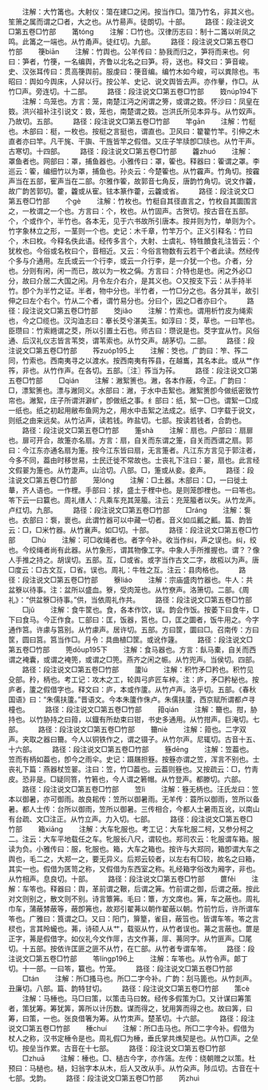 <!-- { "loadSidebar": true } -->
　　注解：大竹筩也。大射仪：簜在建□之闲。按当作□。簜乃竹名，非其义也。笙箫之属而谓之□者，大之也。从竹昜声。徒朗切。十部。
　　路径：段注说文□第五卷□竹部
　　筩tónɡ
　　注解：□竹也。汉律历志曰：制十二筩以听凤之鸣。此筩之一端也。从竹甬声。徒红切。九部。
　　路径：段注说文□第五卷□竹部
　　箯biān
　　注解：竹舆也。公羊传曰：胁我而归之，笋将而来也。何曰：笋者，竹箯，一名编舆，齐鲁以北名之曰笋。将，送也。释文曰：笋音峻。史、汉张耳传曰：贯高箯舆前。服虔曰：箯音编。编竹木如今峻，可以粪除也。韦昭曰：舆如今舆床，人舁以行。按公羊、史记、说文舆皆去声。亦作轝，作□。从竹□声。旁连切。十二部。
　　路径：段注说文□第五卷□竹部
　　笯núp194下
　　注解：鸟笼也。方言：笼，南楚江沔之闲谓之篣，或谓之笯。怀沙曰：凤皇在笯。洪兴祖补注引说文：笯，笼也，南楚谓之笯。岂洪氏所见本异与。从竹奴声。乃故切。五部。
　　路径：段注说文□第五卷□竹部
　　竿ɡān
　　注解：竹梃也。木部曰：梃，一枚也。按梃之言挺也，谓直也。卫风曰：籊籊竹竿。引伸之木直者亦曰竿。凡干旄、干旟、干旌皆竿之假借。又庄子竿牍卽□牍也。从竹干声。古寒切。十四部。
　　路径：段注说文□第五卷□竹部
　　籱zhuó
　　注解：罩鱼者也。网部曰：罩，捕鱼器也。小雅传曰：罩，篧也。释器曰：篧谓之罩。李巡云：篧，编细竹以为罩，捕鱼也。孙炎云：今楚篧也。从竹靃声。竹角切。按靃声当在五部，寉声当在二部。尔雅作篧，故郭音七角反，唐韵竹角切。说文作籱，故广韵苦郭切。籗，籱或从寉。铉本篆作藿，云籱或省。
　　路径：段注说文□第五卷□竹部
　　个ɡè
　　注解：竹枚也。竹梃自其径直言之，竹枚自其圜围言之，一枚谓之一个也。方言曰：个，枚也。从竹固声。古贺切。按古音在五部。个，个或作个，半竹也。各本无，见于六书故所引唐本。按并则为竹，单则为个。竹字象林立之形，一茎则一个也。史记：木千章，竹竿万个。正义引释名：竹曰个，木曰枚。今释名佚此语。经传多言个，大射、士虞礼、特牲饙食礼注皆云：个犹枚也。今俗或名枚曰个，音相近。又云：今俗言物数有云若干个者此读。然经传个多与介通用。左氏或云一个行李，或云一介行李，是一介犹一个也。介者，分也。分则有闲，闲一而已，故以为一枚之偁。方言曰：介特也是也。闲之外必□分，故曰介居二大国之闲。月令左介右介，是其义也。○又按支下云：从手持半竹。卽个为半竹之证。半者，物中分也。半竹者，一竹□分之也。各分其半，故引伸之曰左个右个。竹从二个者，谓竹易分也。分曰个，因之□者亦曰个。
　　路径：段注说文□第五卷□竹部
　　筊jiǎo
　　注解：竹索也。谓用析竹皮为绳索也，今之□缆也。汉沟洫志曰：搴长茭兮湛美玉。如淳曰：茭，草也。一曰竿也。臣瓒曰：竹索緪谓之茭，所以引置土石也。师古曰：瓒说是也。茭字宜从竹。风俗通、后汉礼仪志皆言苇筊，谓苇索也。从竹交声。胡茅切。二部。
　　路径：段注说文□第五卷□竹部
　　筰zuóp195上
　　注解：筊也。广韵曰：笮、筰二同，竹索也。西南夷寻之以渡水。按西南夷有筰县，在越巂，其名本此。或从艹作筰，非也。从竹作声。在各切。五部。〖注〗筰当为莋。
　　路径：段注说文□第五卷□竹部
　　□qián
　　注解：潎絮箦也。潎，各本作蔽，今正。广韵曰：□，漂絮箦也。漂与潎同义。水部曰：潎，于水中击絮也。潎絮箦卽今做纸密致竹帘也。潎絮，庄子所谓洴澼纩，卽做纸之事。纟部曰：纸，絮一□也。谓絮一□成一纸也。纸之初起用敝布鱼网为之，用水中击絮之法成之。纸字、□字载于说文，则纸之由来远矣。从竹沾声，读若钱。昨盐切。七部。按读若钱者，合韵也。
　　路径：段注说文□第五卷□竹部
　　箑shà
　　注解：扇也。户部曰：扇扉也。扉可开合，故箑亦名扇。方言：扇，自关而东谓之箑，自关而西谓之扇。郭曰：今江东亦通名扇为箑。按今江东皆曰扇，无言箑者。凡江东方言见于郭注者，今多不同，葢由时移世易，士民迁徙不常故也。士丧礼下注曰：翣，扇也。此言经文假翣为箑也。从竹疌声。山洽切。八部。□，箑或从妾。妾声。
　　路径：段注说文□第五卷□竹部
　　笼lónɡ
　　注解：□土器。木部曰：□，一曰徙土輂，齐人语也。一作梩。手部曰：捄，盛土于梩中也。是则笼卽梩也。一曰笭也。笭下云一曰籯也。周礼缮人：凡乘车充其笼箙。注云：充笼箙者以矢。从竹龙声。卢红切。九部。
　　路径：段注说文□第五卷□竹部
　　□ránɡ
　　注解：袌也。衣部曰：袌，褱也。此谓竹器可以中藏一切者。音义如瓜瓤之瓤。篇、韵皆云：□，□米竹器。从竹襄声。如□切。十部。
　　路径：段注说文□第五卷□竹部
　　□hù
　　注解：可□收绳者也。者字今补。收当作纠，声之误也。纠，绞也。今绞绳者尚有此器。从竹象形，谓其物像工字。中象人手所推握也。谓？？像人手推之持之。胡误切。五部。互，□或省。或字当作古文二字，故枑以为声。唐□度云：□古文互，□省。误也。周礼：牛牲之互。注云：县肉格也。
　　路径：段注说文□第五卷□竹部
　　簝liáo
　　注解：宗庙盛肉竹器也。牛人：共盆簝以待事。注：盆所以盛血。簝，受肉笼也。从竹尞声。洛箫切。二部。《周礼》：“供盆簝□待事。”供，当依周礼作共。
　　路径：段注说文□第五卷□竹部
　　□jǔ
　　注解：食牛筐也。食，各本作饮，误。韵会作饭。按萎下曰食牛，□下曰食马。今正作食。匸部曰：匡，饭器，筥也。□，匡之圜者，饭牛用之。今字通作筥。许豦与筥别。从竹豦声。居许切。五部。方曰筐，圜曰□。召南传：方曰筐，圆曰筥。筥当作□。月令：具曲植□筐。或讹作籧。
　　路径：段注说文□第五卷□竹部
　　篼dōup195下
　　注解：食马器也。方言：飤马橐，自关而西谓之裺囊，或谓之裺篼，或谓之□篼。燕齐之闲之帪。从竹兜声。当侯切。四部。
　　路径：段注说文□第五卷□竹部
　　籚lú
　　注解：积竹矛□矜也。积竹见殳部。矝，柄也。考工记：攻木之工，轮舆弓庐匠车梓。注：庐，矛□矜柲也。按庐者，籚之假借字也。释文曰：庐，本或作籚。从竹卢声。洛乎切。五部。《春秋国语》曰：“朱儒扶籚。”晋语文。今本朱籚作侏卢。朱儒扶籚，西京赋所谓都卢寻橦也。
　　路径：段注说文□第五卷□竹部
　　箝qián
　　注解：籋也。拑，胁持也。以竹胁持之曰箝，以鐡有所劫束曰钳，书史多通用。从竹拑声。巨淹切。七部。
　　路径：段注说文□第五卷□竹部
　　籋niè
　　注解：箝也。二字双声。夹取之器曰籋。今人以铜铁作之，谓之镊子。从竹尔声。尼辄切。古音十五、十六部。
　　路径：段注说文□第五卷□竹部
　　簦dēnɡ
　　注解：笠葢也。笠而有柄如葢也，卽今之雨伞。史记：蹑屩担簦。按簦亦谓之笠，浑言不别也。士丧礼下篇：燕器杖笠翣。注曰：笠，竹□葢也。云葢则簦也。又按疏云：□，竹靑皮。恐非是。□疑同箁，竹箬也，今人谓之箬帽。从竹登声。都滕切。六部。
　　路径：段注说文□第五卷□竹部
　　笠lì
　　注解：簦无柄也。汪氏龙曰：笠本以御暑，亦可御雨。故良耜传：笠所以御暑雨。无羊传：蓑所以御雨，笠所以备暑。都人士传：台所以御雨，笠所以御暑。三传相合，今都人士暑雨互讹，以南山有台疏、文□注正。从竹立声。力入切。七部。
　　路径：段注说文□第五卷□竹部
　　箱xiānɡ
　　注解：大车牝服也。考工记：大车牝服二柯，又参分柯之二。注云：大车平地载任之车。牝服长八尺，谓较也。郑司农云：牝服谓车箱。服读为负。小雅传曰：服，牝服也。箱，大车之箱也。按许与大郑同，箱卽谓大车之舆也，毛二之，大郑一之，要无异义。后郑云较者，以左右有□较，故名之曰箱，其实一也。假借为匧笥之称，又假借为东西室之称。礼经箱字俗改为厢字，非也。从竹相声。息良切。十部。
　　路径：段注说文□第五卷□竹部
　　篚fěi
　　注解：车笭也。释器曰：舆，革前谓之鞎，后谓之笰。竹前谓之御，后谓之蔽。按此对文则别之，散文则不别。诗言簟笰。毛曰：簟，方文席也。笰，车之蔽也。周礼巾车，蒲蔽棼蔽等，蔽卽笰也，故郑引翟茀以朝作翟蔽以朝。竹前竹后，许所谓车笭也。广雅曰：筤谓之□。又曰：阳门，箳篂，雀目，蔽筜也。皆谓车笭。笭之言棂也，言其昤蠬也。茀，诗硕人从艹，载驱从竹，从竹者误也。茀之言蔽也。篚是正字，茀是假借字。如仪礼今文作厞，古文作茀，厞、茀同字。从竹匪声。□尾切。十五部。按依许匡匪之匪不从竹，在匸部。从竹者专谓车笭。
　　路径：段注说文□第五卷□竹部
　　笭línɡp196上
　　注解：车笭也。从竹令声。郞丁切。十一部。一曰笭，籯也。竹笼。
　　路径：段注说文□第五卷□竹部
　　□tán
　　注解：所□搔马也。所□二字今补。广韵：刮马篦也。从竹剡声。丑廉切。八部。篇、韵特甘切。
　　路径：段注说文□第五卷□竹部
　　策cè
　　注解：马棰也。马□曰策，以策击马曰敇。经传多假策为□。又计谋曰筹策者，策犹筹。筹犹筭，筭所以计历数。谋而得之，犹用筭而得之也。故曰筭，曰筹，曰策，一也。张良借箸为筹。从竹朿声。楚革切。十六部。
　　路径：段注说文□第五卷□竹部
　　棰chuí
　　注解：所□击马也。所□二字今补。假借为杖人之称，汉书定棰令是也。周礼假□为棰，垂氏掌共燋契是也。从竹□声。之垒切。按垒当作累。古音在十七部。
　　路径：段注说文□第五卷□竹部
　　□zhuā
　　注解：棰也。□、檛古今字，亦作簻。左传：绕朝赠之以策。杜预曰：马檛也。檛，妇翁字本从木，后人又改从手。从竹朵声。陟瓜切。古音在十七部。戈韵。
　　路径：段注说文□第五卷□竹部
　　笍zhuì
